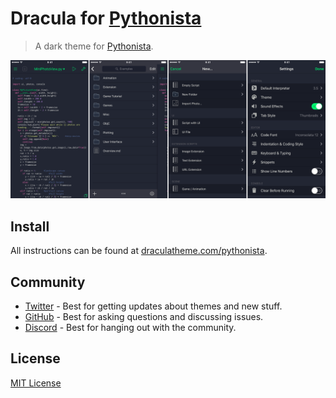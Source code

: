 # Dracula for [Pythonista](http://omz-software.com/pythonista/)

> A dark theme for [Pythonista](http://omz-software.com/pythonista/).

![Screenshot](./screenshot.png)

## Install

All instructions can be found at [draculatheme.com/pythonista](https://draculatheme.com/pythonista).

## Community

- [Twitter](https://twitter.com/draculatheme) - Best for getting updates about themes and new stuff.
- [GitHub](https://github.com/dracula/dracula-theme/discussions) - Best for asking questions and discussing issues.
- [Discord](https://draculatheme.com/discord-invite) - Best for hanging out with the community.

## License

[MIT License](./LICENSE)
